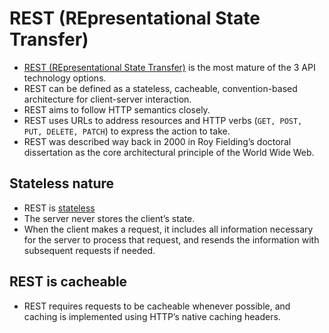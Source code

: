 # REST (REpresentational State Transfer)
- [REST (REpresentational State Transfer)](https://restfulapi.net/) is the most mature of the 3 API technology options. 
- REST can be defined as a stateless, cacheable, convention-based architecture for client-server interaction.
- REST aims to follow HTTP semantics closely. 
- REST uses URLs to address resources and HTTP verbs (`GET, POST, PUT, DELETE, PATCH`) to express the action to take.
- REST was described way back in 2000 in Roy Fielding’s doctoral dissertation as the core architectural principle of the World Wide Web.

## Stateless nature
- REST is [stateless](../0_SystemGlossaries/Readme.md#stateful-vs-stateless)
- The server never stores the client’s state. 
- When the client makes a request, it includes all information necessary for the server to process that request, and resends the information with subsequent requests if needed.

## REST is cacheable
- REST requires requests to be cacheable whenever possible, and caching is implemented using HTTP’s native caching headers.